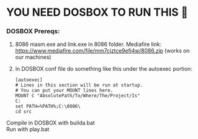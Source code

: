 # YOU NEED DOSBOX TO RUN THIS 🎈

### DOSBOX Prereqs: 
1. 8086 masm.exe and link.exe in 8086 folder. Mediafire link: https://www.mediafire.com/file/mm7cjztce9efj4w/8086.zip (works on our machines) 


2. In DOSBOX conf file do something like this under the autoexec portion:
   ```
   [autoexec]
   # Lines in this section will be run at startup.
   # You can put your MOUNT lines here.
   MOUNT C "AbsolutePath/To/Where/The/Project/Is"
   C:
   set PATH=%PATH%;C:\8086\
   cd src
   ```


Compile in DOSBOX with builda.bat <br>
Run with play.bat
